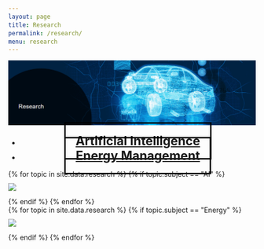 ```yaml
---
layout: page
title: Research
permalink: /research/
menu: research
---
```


<style>
  #myTabs .nav-pills {
    justify-content: center;
  }

  #myTabs .nav-pills .nav-link {
    border: 3px solid #000000; /* 테두리 스타일 및 색상 설정 */
    padding: 20px 20px; /* 버튼의 내부 여백 설정 */
    font-size: 25px; /* 버튼의 글자 크기 설정 */
    font-weight: bold;
    margin-top: 10px;
  }

  #myTabs .nav-pills .nav-link.active {
    background-color: #07207a; /* 활성화된 버튼의 배경색 설정 */
    color: #fff; /* 활성화된 버튼의 글자색 설정 */
  }
</style>

<img src="../img/research/0.png" alt="Introduction Image" style="width: 100%; max-height: 200px; object-fit: cover;">
<div id="research" class="row">
    <div id="myTabs" class="mb-4 col-12">
        <ul class="nav nav-pills nav-fill">
            <li class="nav-item col-6" style="text-align: center;">
                <a class="nav-link" id="AI-tab" data-toggle="tab" href="#AI">Artificial Intelligence</a>
            </li>
            <li class="nav-item col-6" style="text-align: center;">
                <a class="nav-link" id="Energy-tab" data-toggle="tab" href="#Energy">Energy Management</a>
            </li>
        </ul>
        <div class="tab-content">
            <div class="tab-pane fade" id="AI">
                {% for topic in site.data.research %}
                    {% if topic.subject == "AI" %}
                    <div class="card-group col-12 shadow" style="margin-top: 10px; margin-bottom: 10px;">
                        <img src="../img/{{topic.fig}}" class="card-img">
                    </div>
                    {% endif %}
                {% endfor %}
            </div>
            <div class="tab-pane fade" id="Energy">
                {% for topic in site.data.research %}
                    {% if topic.subject == "Energy" %}
                    <div class="card-group col-12 shadow" style="margin-top: 10px; margin-bottom: 10px;">
                        <img src="../img/{{topic.fig}}" class="card-img">
                    </div>
                    {% endif %}
                {% endfor %}
            </div>
        </div>
    </div>
</div>
